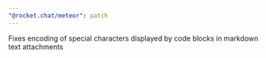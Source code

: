 ```yaml
---
"@rocket.chat/meteor": patch
---
```


Fixes encoding of special characters displayed by code blocks in markdown text attachments
